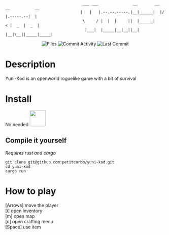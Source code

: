 
```
                                  ___ ___               __        __  __           __ 
                                 |   |   |.--.--.-----.|__|______|  |/  |.-----.--|  |
                                  \     / |  |  |     ||  |______|     < |  _  |  _  |
                                   |___|  |_____|__|__||__|      |__|\__||_____|_____|
```
<div align="center">
 
![Files](https://img.shields.io/github/directory-file-count/DeskTecc/yunikod)
![Commit Activity](https://img.shields.io/github/commit-activity/w/DeskTecc/yunikod)
![Last Commit](https://img.shields.io/github/last-commit/DeskTecc/yunikod)
                                     
</div>    
                                         
# Description

Yuni-Kod is an openworld roguelike game with a bit of survival

# Install

No needed <img src="https://th.bing.com/th/id/R.68b05ecaaeb60c2c667f4c2c5d3c3006?rik=PJlWxK8jnjZTNw&pid=ImgRaw&r=0" width="50" height="50"></img>


## Compile it yourself
*Requires rust and cargo*
```
git clone git@github.com:petitcorbo/yuni-kod.git
cd yuni-kod
cargo run
```
# How to play
[Arrows] move the player\
[i] open inventory\
[m] open map\
[c] open crafting menu\
[Space] use item
